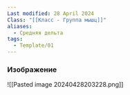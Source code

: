 ```yaml
---
Last modified: 28 April 2024
Class: "[[Класс - Группа мышц]]"
aliases:
  - Средняя дельта
tags:
  - Template/01
---
```

### Изображение
![[Pasted image 20240428203228.png]]